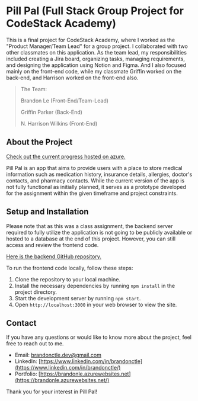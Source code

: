 # Pill Pal (Full Stack Group Project for CodeStack Academy)

This is a final project for CodeStack Academy, where I worked as the "Product Manager/Team Lead" for a group project. I collaborated with two other classmates on this application. As the team lead, my responsibilities included creating a Jira board, organizing tasks, managing requirements, and designing the application using Notion and Figma. And I also focused mainly on the front-end code, while my classmate Griffin worked on the back-end, and Harrison worked on the front-end also.

>The Team:
>
>Brandon Le (Front-End/Team-Lead)
>
>Griffin Parker (Back-End)
>
>N. Harrison Wilkins (Front-End)

## About the Project

[Check out the current progress hosted on azure.](https://pillpalapp.azurewebsites.net/)

Pill Pal is an app that aims to provide users with a place to store medical information such as medication history, insurance details, allergies, doctor's contacts, and pharmacy contacts. While the current version of the app is not fully functional as initially planned, it serves as a prototype developed for the assignment within the given timeframe and project constraints.

## Setup and Installation

Please note that as this was a class assignment, the backend server required to fully utilize the application is not going to be publicly available or hosted to a database at the end of this project. However, you can still access and review the frontend code.

[Here is the backend GitHub repository.](https://github.com/Brand0nLe/pillpalbackend)

To run the frontend code locally, follow these steps:

1. Clone the repository to your local machine.
2. Install the necessary dependencies by running `npm install` in the project directory.
3. Start the development server by running `npm start`.
4. Open `http://localhost:3000` in your web browser to view the site.

## Contact

If you have any questions or would like to know more about the project, feel free to reach out to me.

- Email: [brandonctle.dev@gmail.com](mailto:brandonctle.dev@gmail.com)
- LinkedIn: [https://www.linkedin.com/in/brandonctle](https://www.linkedin.com/in/brandonctle/)
- Portfolio: [https://brandonle.azurewebsites.net](https://brandonle.azurewebsites.net/)

Thank you for your interest in Pill Pal!
